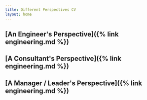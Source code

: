 ```yaml
---
title: Different Perspectives CV
layout: home
---
```


## [An Engineer's Perspective]({% link engineering.md %})
## [A Consultant's Perspective]({% link engineering.md %})
## [A Manager / Leader's Perspective]({% link engineering.md %})
